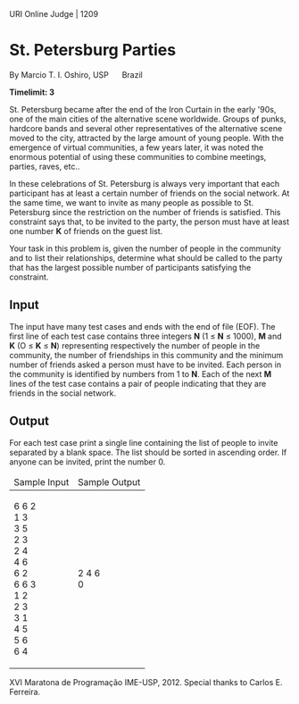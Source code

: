 <div class="header">
    <span>URI Online Judge | 1209</span>
    <h1>St. Petersburg Parties</h1>
    <div><p>
	    By Marcio T. I. Oshiro, USP <img alt="" src="https://resources.urionlinejudge.com.br/gallery/images/flags/br.gif" style="width: 16px; height: 11px; " /> Brazil</p>
    </div>
    <strong>Timelimit: 3</strong>
</div>
<div class="problem">
    <div class="description">
		<p>
			St. Petersburg became after the end of the Iron Curtain in the early '90s, one of the main cities of the alternative scene worldwide. Groups
			of punks, hardcore bands and several other representatives of the alternative scene moved to the city, attracted by the large amount of young
			people. With the emergence of virtual communities, a few years later, it was noted the enormous potential of using these communities to combine
			meetings, parties, raves, etc..
		</p>
		<p>
			In these celebrations of St. Petersburg is always very important that each participant has at least a certain number of friends on the social
			network. At the same time, we want to invite as many people as possible to St. Petersburg since the restriction on the number of friends is
			satisfied. This constraint says that, to be invited to the party, the person must have at least one number <strong>K</strong> of friends on
			the guest list.
		</p>
		<p>
			Your task in this problem is, given the number of people in the community and to list their relationships, determine what should be called
			to the party that has the largest possible number of participants satisfying the constraint.
		</p>
	</div>
	<h2>Input</h2>
	<div class="input">
		<p>
			The input have many test cases and ends with the end of file (EOF). The first line of each test case contains three integers <strong>N</strong>
			(1 ≤ <strong>N</strong> ≤ 1000), <strong>M</strong> and <strong>K</strong>&nbsp;(O ≤ <strong>K</strong> ≤ <strong>N</strong>) representing
			respectively the number of people in the community, the number of friendships in this community and the minimum number of friends asked a
			person must have to be invited. Each person in the community is identified by numbers from 1 to <strong>N</strong>. Each of the next
			<strong>M</strong> lines of the test case contains a pair of people indicating that they are friends in the social network.
		</p>
	</div>
	<h2>Output</h2>
	<div class="output">
		<p>
			For each test case print a single line containing the list of people to invite separated by a blank space. The list should be sorted in
			ascending order. If anyone can be invited, print the number 0.
		</p>
	</div>
	<div class="both"></div>
	<table>
		<thead>
			<tr>
				<td>Sample Input</td>
				<td>Sample Output</td>
			</tr>
		</thead>
		<tbody>
			<tr>
				<td class="division">
					<p>
						6 6 2<br />
						1 3<br />
						3 5<br />
						2 3<br />
						2 4<br />
						4 6<br />
						6 2<br />
						6 6 3<br />
						1 2<br />
						2 3<br />
						3 1<br />
						4 5<br />
						5 6<br />
						6 4
					</p>
                </td>
				<td>
					<p>
						2 4 6<br />
						0
					</p>
				</td>
			</tr>
		</tbody>
	</table>
	<p class="footer">
		XVI Maratona de Programação IME-USP, 2012. Special thanks to Carlos E. Ferreira.
	</p>
</div>